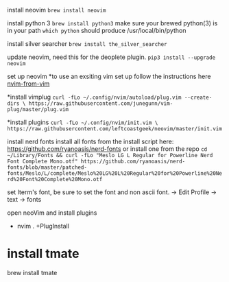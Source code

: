 install neovim
`brew install neovim`

install python 3
`brew install python3`
 make sure your brewed python(3) is in your path
`which python` should produce /usr/local/bin/python

install silver searcher
`brew install the_silver_searcher`

update neovim, need this for the deoplete plugin.
`pip3 install --upgrade neovim`

set up neovim
*to use an exsiting vim set up follow the instructions here [nvim-from-vim](https://neovim.io/doc/user/nvim.html#nvim-from-vim)

*install vimplug `curl -fLo ~/.config/nvim/autoload/plug.vim --create-dirs \
https://raw.githubusercontent.com/junegunn/vim-plug/master/plug.vim`

*install plugins `curl -fLo ~/.config/nvim/init.vim \
https://raw.githubusercontent.com/leftcoastgeek/neovim/master/init.vim`

install nerd fonts
install all fonts from the install script here: https://github.com/ryanoasis/nerd-fonts
or install one from the repo
`cd ~/Library/Fonts && curl -fLo "Meslo LG L Regular for Powerline Nerd Font Complete Mono.otf" https://github.com/ryanoasis/nerd-fonts/blob/master/patched-fonts/Meslo/L/complete/Meslo%20LG%20L%20Regular%20for%20Powerline%20Nerd%20Font%20Complete%20Mono.otf`

set Iterm's font, be sure to set the font and non ascii font. -> Edit Profile -> text -> fonts

open neoVim and install plugins
* nvim . +PlugInstall


# install tmate 
brew install tmate
